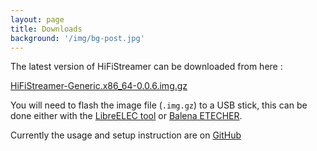 ```yaml
---
layout: page
title: Downloads
background: '/img/bg-post.jpg'
---
```


The latest version of HiFiStreamer can be downloaded from here :

[HiFiStreamer-Generic.x86_64-0.0.6.img.gz](https://github.com/orenskl/HiFiStreamer/releases/download/0.0.6/HiFiStreamer-Generic.x86_64-0.0.6.img.gz)

You will need to flash the image file (`.img.gz`) to a USB stick, this can be done either with the [LibreELEC tool](https://libreelec.tv/downloads/) or [Balena ETECHER](https://www.balena.io/etcher).

Currently the usage and setup instruction are on [GitHub](https://github.com/orenskl/HiFiStreamer#readme)